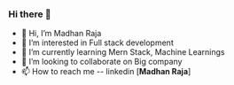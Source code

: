 ### Hi there 👋

- 👋 Hi, I’m Madhan Raja
- 👀 I’m interested in Full stack development
- 🌱 I’m currently learning Mern Stack, Machine Learnings
- 💞️ I’m looking to collaborate on Big company
- 📫 How to reach me -- linkedin [**Madhan Raja**]


<!--
**R-Madhan-1306/R-madhan-1306** is a ✨ _special_ ✨ repository because its `README.md` (this file) appears on your GitHub profile.

Here are some ideas to get you started:

- 🔭 I’m currently working on ...
- 🌱 I’m currently learning ...
- 👯 I’m looking to collaborate on ...
- 🤔 I’m looking for help with ...
- 💬 Ask me about ...
- 📫 How to reach me: ...
- 😄 Pronouns: ...
- ⚡ Fun fact: ...
-->

